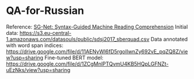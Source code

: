 # QA-for-Russian

Reference: [SG-Net: Syntax-Guided Machine Reading Comprehension](https://arxiv.org/pdf/1908.05147.pdf)
Initial data: https://s3.eu-central-1.amazonaws.com/datasouls/public/sdsj2017_sberquad.csv
Data annotated with word span indices: https://drive.google.com/file/d/11AENyWl6fD5rgoIIwnZy692vE_pqZQ8Z/view?usp=sharing
Fine-tuned BERT model: https://drive.google.com/file/d/1ZCgMnlPTQvmU4KB5HQpLGFNZt-uEzNks/view?usp=sharing
